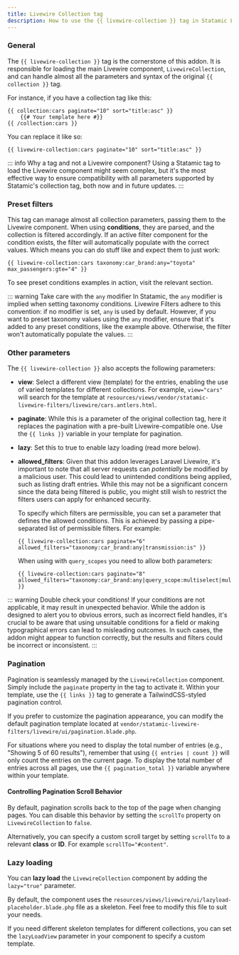 ```yaml
---
title: Livewire Collection tag
description: How to use the {{ livewire-collection }} tag in Statamic Livewire Filters.
---
```


### General

The `{{ livewire-collection }}` tag is the cornerstone of this addon. It is responsible for loading the main Livewire component, `LivewireCollection`, and can handle almost all the parameters and syntax of the original `{{ collection }}` tag.

For instance, if you have a collection tag like this:

```antlers
{{ collection:cars paginate="10" sort="title:asc" }}
    {{# Your template here #}}
{{ /collection:cars }}
```

You can replace it like so:

```antlers
{{ livewire-collection:cars paginate="10" sort="title:asc" }}
```

::: info Why a tag and not a Livewire component?
Using a Statamic tag to load the Livewire component might seem complex, but it's the most effective way to ensure compatibility with all parameters supported by Statamic's collection tag, both now and in future updates.
:::

### Preset filters

This tag can manage almost all collection parameters, passing them to the Livewire component. When using **conditions**, they are parsed, and the collection is filtered accordingly. If an active filter component for the condition exists, the filter will automatically populate with the correct values. Which means you can do stuff like and expect them to just work:

```antlers
{{ livewire-collection:cars taxonomy:car_brand:any="toyota" max_passengers:gte="4" }}
```

To see preset conditions examples in action, visit the relevant section.

::: warning Take care with the `any` modifier
In Statamic, the `any` modifier is implied when setting taxonomy conditions. Livewire Filters adhere to this convention: if no modifier is set, `any` is used by default. However, if you want to preset taxonomy values using the `any` modifier, ensure that it's added to any preset conditions, like the example above. Otherwise, the filter won't automatically populate the values.
:::

### Other parameters

The `{{ livewire-collection }}` also accepts the following parameters:

- **view**: Select a different view (template) for the entries, enabling the use of varied templates for different collections. For example, `view="cars"` will search for the template at `resources/views/vendor/statamic-livewire-filters/livewire/cars.antlers.html`.
- **paginate**: While this is a parameter of the original collection tag, here it replaces the pagination with a pre-built Livewire-compatible one. Use the `{{ links }}` variable in your template for pagination.
- **lazy**: Set this to true to enable lazy loading (read more below).
- **allowed_filters**: Given that this addon leverages Laravel Livewire, it's important to note that all server requests can *potentially* be modified by a malicious user. This could lead to unintended conditions being applied, such as listing draft entries. While this may not be a significant concern since the data being filtered is public, you might still wish to restrict the filters users can apply for enhanced security.

  To specify which filters are permissible, you can set a parameter that defines the allowed conditions. This is achieved by passing a pipe-separated list of permissible filters. For example:

  ```antlers
  {{ livewire-collection:cars paginate="6" allowed_filters="taxonomy:car_brand:any|transmission:is" }}
  ```

  When using with `query_scopes` you need to allow both parameters:

  ```antlers
  {{ livewire-collection:cars paginate="8" allowed_filters="taxonomy:car_brand:any|query_scope:multiselect|multiselect:special_categories" }}
  ```

::: warning Double check your conditions!
If your conditions are not applicable, it may result in unexpected behavior. While the addon is designed to alert you to obvious errors, such as incorrect field handles, it's crucial to be aware that using unsuitable conditions for a field or making typographical errors can lead to misleading outcomes. In such cases, the addon might appear to function correctly, but the results and filters could be incorrect or inconsistent.
:::

### Pagination

Pagination is seamlessly managed by the `LivewireCollection` component. Simply include the `paginate` property in the tag to activate it. Within your template, use the `{{ links }}` tag to generate a TailwindCSS-styled pagination control.

If you prefer to customize the pagination appearance, you can modify the default pagination template located at `vendor/statamic-livewire-filters/livewire/ui/pagination.blade.php`.

For situations where you need to display the total number of entries (e.g., "Showing 5 of 60 results"), remember that using `{{ entries | count }}` will only count the entries on the current page. To display the total number of entries across all pages, use the `{{ pagination_total }}` variable anywhere within your template.

#### Controlling Pagination Scroll Behavior

By default, pagination scrolls back to the top of the page when changing pages. You can disable this behavior by setting the `scrollTo` property on `LivewireCollection` to `false`.

Alternatively, you can specify a custom scroll target by setting `scrollTo` to a relevant **class** or **ID**. For example `scrollTo="#content"`.

### Lazy loading

You can **lazy load** the `LivewireCollection` component by adding the `lazy="true"` parameter.

By default, the component uses the `resources/views/livewire/ui/lazyload-placeholder.blade.php` file as a skeleton. Feel free to modify this file to suit your needs.

If you need different skeleton templates for different collections, you can set the `lazyLoadView` parameter in your component to specify a custom template. 